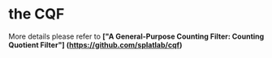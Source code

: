 # the CQF

More details please refer to **["A General-Purpose Counting Filter: Counting Quotient Filter"]
(https://github.com/splatlab/cqf)**